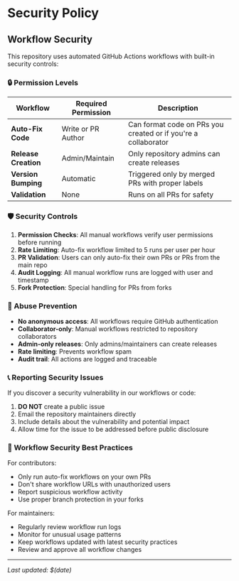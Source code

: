 # Security Policy

## Workflow Security

This repository uses automated GitHub Actions workflows with built-in security controls:

### 🔒 Permission Levels

| Workflow | Required Permission | Description |
|----------|-------------------|-------------|
| **Auto-Fix Code** | Write or PR Author | Can format code on PRs you created or if you're a collaborator |
| **Release Creation** | Admin/Maintain | Only repository admins can create releases |
| **Version Bumping** | Automatic | Triggered only by merged PRs with proper labels |
| **Validation** | None | Runs on all PRs for safety |

### 🛡️ Security Controls

1. **Permission Checks**: All manual workflows verify user permissions before running
2. **Rate Limiting**: Auto-fix workflow limited to 5 runs per user per hour  
3. **PR Validation**: Users can only auto-fix their own PRs or PRs from the main repo
4. **Audit Logging**: All manual workflow runs are logged with user and timestamp
5. **Fork Protection**: Special handling for PRs from forks

### 🚨 Abuse Prevention

- **No anonymous access**: All workflows require GitHub authentication
- **Collaborator-only**: Manual workflows restricted to repository collaborators
- **Admin-only releases**: Only admins/maintainers can create releases
- **Rate limiting**: Prevents workflow spam
- **Audit trail**: All actions are logged and traceable

### 📞 Reporting Security Issues

If you discover a security vulnerability in our workflows or code:

1. **DO NOT** create a public issue
2. Email the repository maintainers directly
3. Include details about the vulnerability and potential impact
4. Allow time for the issue to be addressed before public disclosure

### 🔧 Workflow Security Best Practices

For contributors:
- Only run auto-fix workflows on your own PRs
- Don't share workflow URLs with unauthorized users
- Report suspicious workflow activity
- Use proper branch protection in your forks

For maintainers:
- Regularly review workflow run logs
- Monitor for unusual usage patterns
- Keep workflows updated with latest security practices
- Review and approve all workflow changes

---

*Last updated: $(date)*
